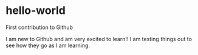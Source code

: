 # hello-world
First contribution to Github

I am new to Github and am very excited to learn!!
I am testing things out to see how they go as I am learning.
